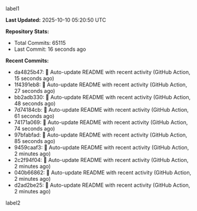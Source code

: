 
label1 
<!-- ACTIVITY_START -->
**Last Updated:** 2025-10-10 05:20:50 UTC

**Repository Stats:**
- Total Commits: 65115
- Last Commit: 16 seconds ago

**Recent Commits:**
- da4825b47: 🤖 Auto-update README with recent activity (GitHub Action, 15 seconds ago)
- 1f4391eb8: 🤖 Auto-update README with recent activity (GitHub Action, 27 seconds ago)
- bb2adb330: 🤖 Auto-update README with recent activity (GitHub Action, 48 seconds ago)
- 7d74184cb: 🤖 Auto-update README with recent activity (GitHub Action, 61 seconds ago)
- 74171a069: 🤖 Auto-update README with recent activity (GitHub Action, 74 seconds ago)
- 97bfabfad: 🤖 Auto-update README with recent activity (GitHub Action, 85 seconds ago)
- 9459caaf3: 🤖 Auto-update README with recent activity (GitHub Action, 2 minutes ago)
- 2c2f94f04: 🤖 Auto-update README with recent activity (GitHub Action, 2 minutes ago)
- 040b66862: 🤖 Auto-update README with recent activity (GitHub Action, 2 minutes ago)
- d2ad2be25: 🤖 Auto-update README with recent activity (GitHub Action, 2 minutes ago)
<!-- ACTIVITY_END -->

label2

